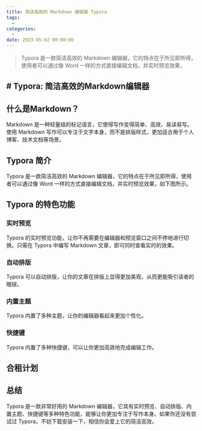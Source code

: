 ```yaml
---
title: 简洁高效的 Markdown 编辑器 Typora
tags:
  - 
categories:
  - 
date: 2023-05-02 00:00:00
---
```


> Typora 是一款简洁高效的 Markdown 编辑器，它的特点在于所见即所得，使用者可以通过像 Word 一样的方式直接编辑文档，并实时预览效果，

<!-- more -->

## # Typora: 简洁高效的Markdown编辑器

## 什么是Markdown？

Markdown 是一种轻量级的标记语言，它使得写作变得简单、高效、易读易写。使用 Markdown 写作可以专注于文字本身，而不是排版样式，更加适合用于个人博客、技术文档等场景。

## Typora 简介

Typora 是一款简洁高效的 Markdown 编辑器，它的特点在于所见即所得，使用者可以通过像 Word 一样的方式直接编辑文档，并实时预览效果，如下图所示。

## Typora 的特色功能

### 实时预览

Typora 的实时预览功能，让你不再需要在编辑器和预览窗口之间不停地进行切换。只需在 Typora 中编写 Markdown 文章，即可同时查看实时的效果。

### 自动排版

Typora 可以自动排版，让你的文章在排版上显得更加美观，从而更能吸引读者的眼球。

### 内置主题

Typora 内置了多种主题，让你的编辑器看起来更加个性化。

### 快捷键

Typora 内置了多种快捷键，可以让你更加高效地完成编辑工作。

## 合租计划

## 总结

Typora 是一款非常好用的 Markdown 编辑器，它具有实时预览、自动排版、内置主题、快捷键等多种特色功能，能够让你更加专注于写作本身。如果你还没有尝试过 Typora，不妨下载安装一下，相信你会爱上它的简洁高效。

